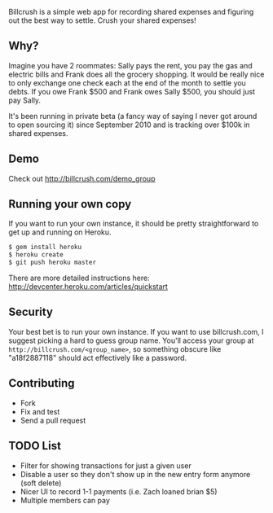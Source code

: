 Billcrush is a simple web app for recording shared expenses and figuring out the best way to settle. Crush your shared expenses!

## Why?
Imagine you have 2 roommates: Sally pays the rent, you pay the gas and electric bills and Frank does all the grocery shopping. It would be really nice to only exchange one check each at the end of the month to settle you debts. If you owe Frank $500 and Frank owes Sally $500, you should just pay Sally.

It's been running in private beta (a fancy way of saying I never got around to open sourcing it) since September 2010 and is tracking over $100k in shared expenses.

## Demo
Check out http://billcrush.com/demo_group

## Running your own copy
If you want to run your own instance, it should be pretty straightforward to get up and running on Heroku.

```sh
$ gem install heroku
$ heroku create
$ git push heroku master
```

There are more detailed instructions here:
http://devcenter.heroku.com/articles/quickstart

## Security
Your best bet is to run your own instance. If you want to use billcrush.com, I suggest picking a hard to guess group name. You'll access your group at `http://billcrush.com/<group_name>`, so something obscure like "a18f2887118" should act effectively like a password.


## Contributing
 * Fork
 * Fix and test
 * Send a pull request
 
## TODO List
 * Filter for showing transactions for just a given user
 * Disable a user so they don't show up in the new entry form anymore (soft delete)
 * Nicer UI to record 1-1 payments (i.e. Zach loaned brian $5)
 * Multiple members can pay
